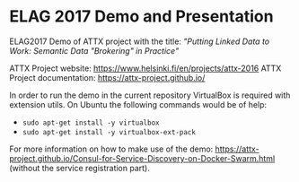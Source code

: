 # ELAG 2017 Demo and Presentation

ELAG2017 Demo of ATTX project with the title: _"Putting Linked Data to Work:
Semantic Data "Brokering" in Practice"_

ATTX Project website: https://www.helsinki.fi/en/projects/attx-2016
ATTX Project documentation: https://attx-project.github.io/

In order to run the demo in the current repository VirtualBox is required with extension utils. On Ubuntu the following commands would be of help:
* `sudo apt-get install -y virtualbox`
* `sudo apt-get install -y virtualbox-ext-pack`

For more information on how to make use of the demo: https://attx-project.github.io/Consul-for-Service-Discovery-on-Docker-Swarm.html (without the service registration part).
